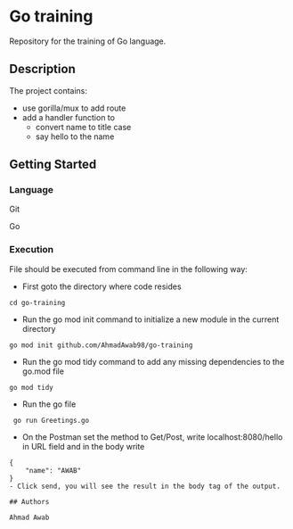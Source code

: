 # Go training 
Repository for the training of Go language.

## Description

The project contains:
- use gorilla/mux to add route
- add a handler function to
    - convert name to title case
    - say hello to the name

## Getting Started

### Language

Git

Go

### Execution

File should be executed from command line in the following way:
- First goto the directory where code resides
```
cd go-training
```

- Run the go mod init command to initialize a new module in the current directory
```
go mod init github.com/AhmadAwab98/go-training 
```

- Run the go mod tidy command to add any missing dependencies to the go.mod file
```
go mod tidy
```

- Run the go file
```
 go run Greetings.go
```

- On the Postman set the method to Get/Post, write localhost:8080/hello in URL field and in the body write
```
{
    "name": "AWAB"
}
- Click send, you will see the result in the body tag of the output.

## Authors

Ahmad Awab
